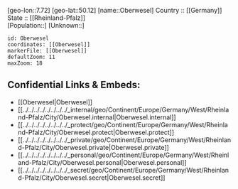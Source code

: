 ﻿---
location: [50.12,7.72] 
mapzoom: [7,12] 
mapmarker: city 
type: City
tags:
- geo/City


SpocWebEntityId: 33050
isDeleted: false
confidential: public

---
[geo-lon::7.72] 
[geo-lat::50.12] 
[name::Oberwesel] 
Country :: [[Germany]]  
State :: [[Rheinland-Pfalz]]  
[Population::] 
[Unknown::] 


```leaflet
id: Oberwesel
coordinates: [[Oberwesel]] 
markerFile: [[Oberwesel]] 
defaultZoom: 11 
maxZoom: 18
```


## Confidential Links & Embeds: 
- [[Oberwesel|Oberwesel]]  
- [[../../../../../../../../_internal/geo/Continent/Europe/Germany/West/Rheinland-Pfalz/City/Oberwesel.internal|Oberwesel.internal]] 
- [[../../../../../../../../_protect/geo/Continent/Europe/Germany/West/Rheinland-Pfalz/City/Oberwesel.protect|Oberwesel.protect]] 
- [[../../../../../../../../_private/geo/Continent/Europe/Germany/West/Rheinland-Pfalz/City/Oberwesel.private|Oberwesel.private]] 
- [[../../../../../../../../_personal/geo/Continent/Europe/Germany/West/Rheinland-Pfalz/City/Oberwesel.personal|Oberwesel.personal]] 
- [[../../../../../../../../_secret/geo/Continent/Europe/Germany/West/Rheinland-Pfalz/City/Oberwesel.secret|Oberwesel.secret]] 
